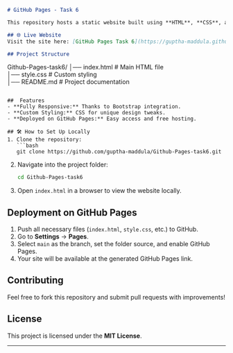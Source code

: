 
```markdown
# GitHub Pages - Task 6  

This repository hosts a static website built using **HTML**, **CSS**, and **Bootstrap**, deployed via **GitHub Pages**.  

## 🌐 Live Website  
Visit the site here: [GitHub Pages Task 6](https://guptha-maddula.github.io/Github-Pages-task6/)  

## Project Structure  
```
Github-Pages-task6/
│── index.html       # Main HTML file  
│── style.css        # Custom styling  
│── README.md        # Project documentation  
```

##  Features  
- **Fully Responsive:** Thanks to Bootstrap integration.  
- **Custom Styling:** CSS for unique design tweaks.  
- **Deployed on GitHub Pages:** Easy access and free hosting.  

## 🛠️ How to Set Up Locally  
1. Clone the repository:  
   ```bash
   git clone https://github.com/guptha-maddula/Github-Pages-task6.git
   ```
2. Navigate into the project folder:  
   ```bash
   cd Github-Pages-task6
   ```
3. Open `index.html` in a browser to view the website locally.

##  Deployment on GitHub Pages  
1. Push all necessary files (`index.html`, `style.css`, etc.) to GitHub.  
2. Go to **Settings** → **Pages**.  
3. Select `main` as the branch, set the folder source, and enable GitHub Pages.  
4. Your site will be available at the generated GitHub Pages link.

##  Contributing  
Feel free to fork this repository and submit pull requests with improvements!  

##  License  
This project is licensed under the **MIT License**.  

---